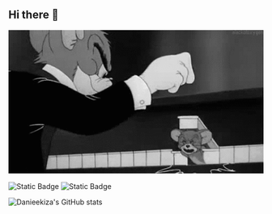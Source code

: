 ## Hi there 👋

<img src='https://github.com/Danieekiza/Danieekiza/blob/main/f9d1ff6fbc25671f528b4e992ffd7836d427121632718af1d0d957ef3e47372c.gif' alt="The Unlimited" width="600">


![Static Badge](https://img.shields.io/badge/py-python-orange?style=plastic&logo=python)
![Static Badge](https://img.shields.io/badge/-jupyter-black?style=plastic&logo=jupyter)

![Danieekiza's GitHub stats](https://github-readme-stats.vercel.app/api?username=Danieekiza&show_icons=true&theme=radical)
